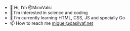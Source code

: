 - 👋 Hi, I’m @MimiValsi
- 👀 I’m interested in science and coding
- 🌱 I’m currently learning HTML, CSS, JS and specially Go
- 📫 How to reach me miguel@dasilvaf.net

<!---
MimiValsi/MimiValsi is a ✨ special ✨ repository because its `README.md` (this file) appears on your GitHub profile.
You can click the Preview link to take a look at your changes.
--->
